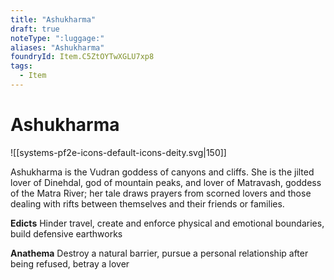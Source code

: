 ```yaml
---
title: "Ashukharma"
draft: true
noteType: ":luggage:"
aliases: "Ashukharma"
foundryId: Item.C5ZtOYTwXGLU7xp8
tags:
  - Item
---
```


# Ashukharma
![[systems-pf2e-icons-default-icons-deity.svg|150]]

Ashukharma is the Vudran goddess of canyons and cliffs. She is the jilted lover of Dinehdal, god of mountain peaks, and lover of Matravash, goddess of the Matra River; her tale draws prayers from scorned lovers and those dealing with rifts between themselves and their friends or families.

**Edicts** Hinder travel, create and enforce physical and emotional boundaries, build defensive earthworks

**Anathema** Destroy a natural barrier, pursue a personal relationship after being refused, betray a lover
